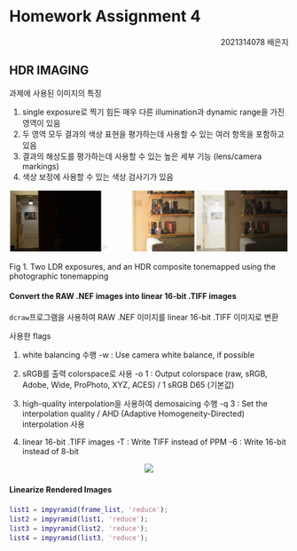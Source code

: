 # Homework Assignment 4 

<p align='right'>
  2021314078 배은지
</p>

## HDR IMAGING

과제에 사용된 이미지의 특징

1. single exposure로 찍기 힘든 매우 다른 illumination과 dynamic range을 가진 영역이 있음
2. 두 영역 모두 결과의 색상 표현을 평가하는데 사용할 수 있는 여러 항목을 포함하고 있음
3. 결과의 해상도를 평가하는데 사용할 수 있는 높은 세부 기능 (lens/camera markings)
4. 색상 보정에 사용할 수 있는 색상 검사기가 있음

<p align='center'>
  <img src='./image/01.PNG'>
  <figcaption>Fig 1. Two LDR exposures, and an HDR composite tonemapped using the photographic tonemapping </figcaption>
</p>

#### Convert the RAW .NEF images into linear 16-bit .TIFF images
```dcraw```프로그램을 사용하여 RAW .NEF 이미지를 linear 16-bit .TIFF 이미지로 변환

사용한 flags

1. white balancing 수행
-w : Use camera white balance, if possible

2. sRGB를 출력 colorspace로 사용
-o 1 : Output colorspace (raw, sRGB, Adobe, Wide, ProPhoto, XYZ, ACES) / 1 sRGB D65 (기본값)

3. high-quality interpolation을 사용하여 demosaicing 수행
-q 3 : Set the interpolation quality / AHD (Adaptive Homogeneity-Directed) interpolation 사용

4. linear 16-bit .TIFF images
-T : Write TIFF instead of PPM
-6 : Write 16-bit instead of 8-bit

<p align='center'>
  <img src='./image/dcraw.png' width="500px">
</p>

#### Linearize Rendered Images



```matlab
list1 = impyramid(frame_list, 'reduce');
list2 = impyramid(list1, 'reduce');
list3 = impyramid(list2, 'reduce');
list4 = impyramid(list3, 'reduce');
```
